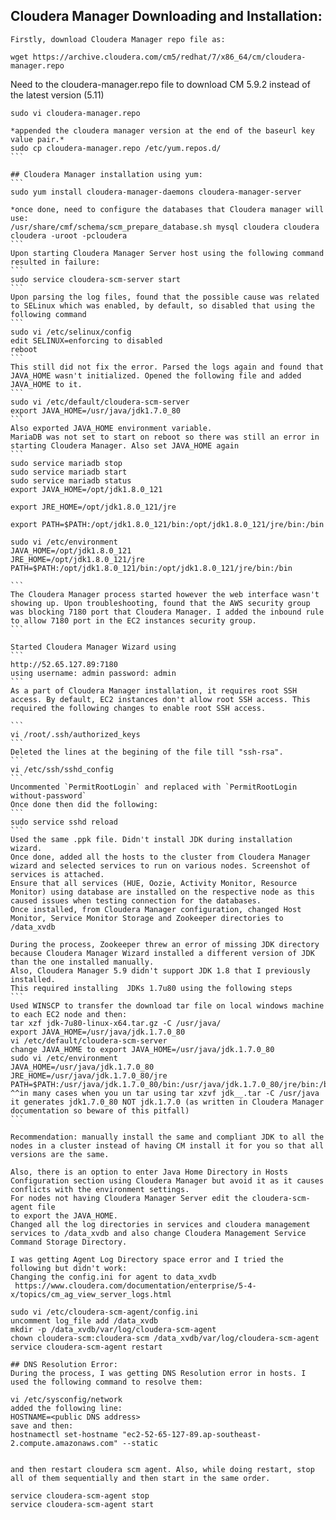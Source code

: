 ## Cloudera Manager Downloading and Installation:
	Firstly, download Cloudera Manager repo file as:
```
wget https://archive.cloudera.com/cm5/redhat/7/x86_64/cm/cloudera-manager.repo
```
Need to the cloudera-manager.repo file to download CM 5.9.2 instead of the latest version (5.11)
````
sudo vi cloudera-manager.repo 

*appended the cloudera manager version at the end of the baseurl key value pair.*
sudo cp cloudera-manager.repo /etc/yum.repos.d/
```

## Cloudera Manager installation using yum:
```
sudo yum install cloudera-manager-daemons cloudera-manager-server

*once done, need to configure the databases that Cloudera manager will use:
/usr/share/cmf/schema/scm_prepare_database.sh mysql cloudera cloudera cloudera -uroot -pcloudera 
```
Upon starting Cloudera Manager Server host using the following command resulted in failure:
```
sudo service cloudera-scm-server start
```
Upon parsing the log files, found that the possible cause was related to SELinux which was enabled, by default, so disabled that using the following command
```
sudo vi /etc/selinux/config
edit SELINUX=enforcing to disabled
reboot
```
This still did not fix the error. Parsed the logs again and found that JAVA_HOME wasn't initialized. Opened the following file and added JAVA_HOME to it.
```
sudo vi /etc/default/cloudera-scm-server
export JAVA_HOME=/usr/java/jdk1.7.0_80
```
Also exported JAVA_HOME environment variable.
MariaDB was not set to start on reboot so there was still an error in starting Cloudera Manager. Also set JAVA_HOME again
```
sudo service mariadb stop
sudo service mariadb start
sudo service mariadb status
export JAVA_HOME=/opt/jdk1.8.0_121

export JRE_HOME=/opt/jdk1.8.0_121/jre

export PATH=$PATH:/opt/jdk1.8.0_121/bin:/opt/jdk1.8.0_121/jre/bin:/bin

sudo vi /etc/environment
JAVA_HOME=/opt/jdk1.8.0_121
JRE_HOME=/opt/jdk1.8.0_121/jre
PATH=$PATH:/opt/jdk1.8.0_121/bin:/opt/jdk1.8.0_121/jre/bin:/bin

```
The Cloudera Manager process started however the web interface wasn't showing up. Upon troubleshooting, found that the AWS security group was blocking 7180 port that Cloudera Manager. I added the inbound rule to allow 7180 port in the EC2 instances security group.
```

Started Cloudera Manager Wizard using
```
http://52.65.127.89:7180
using username: admin password: admin
```
As a part of Cloudera Manager installation, it requires root SSH access. By default, EC2 instances don't allow root SSH access. This required the following changes to enable root SSH access.

```
vi /root/.ssh/authorized_keys
```
Deleted the lines at the begining of the file till "ssh-rsa".
```
vi /etc/ssh/sshd_config
```
Uncommented `PermitRootLogin` and replaced with `PermitRootLogin without-password`
Once done then did the following:
```
sudo service sshd reload
```
Used the same .ppk file. Didn't install JDK during installation wizard.
Once done, added all the hosts to the cluster from Cloudera Manager wizard and selected services to run on various nodes. Screenshot of services is attached.
Ensure that all services (HUE, Oozie, Activity Monitor, Resource Monitor) using database are installed on the respective node as this caused issues when testing connection for the databases.
Once installed, from Cloudera Manager configuration, changed Host Monitor, Service Monitor Storage and Zookeeper directories to /data_xvdb

During the process, Zookeeper threw an error of missing JDK directory because Cloudera Manager Wizard installed a different version of JDK than the one installed manually.
Also, Cloudera Manager 5.9 didn't support JDK 1.8 that I previously installed. 
This required installing  JDKs 1.7u80 using the following steps
```
Used WINSCP to transfer the download tar file on local windows machine to each EC2 node and then:
tar xzf jdk-7u80-linux-x64.tar.gz -C /usr/java/
export JAVA_HOME=/usr/java/jdk.1.7.0_80
vi /etc/default/cloudera-scm-server
change JAVA_HOME to export JAVA_HOME=/usr/java/jdk.1.7.0_80
sudo vi /etc/environment
JAVA_HOME=/usr/java/jdk.1.7.0_80
JRE_HOME=/usr/java/jdk.1.7.0_80/jre
PATH=$PATH:/usr/java/jdk.1.7.0_80/bin:/usr/java/jdk.1.7.0_80/jre/bin:/bin
^^in many cases when you un tar using tar xzvf jdk__.tar -C /usr/java it generates jdk1.7.0_80 NOT jdk.1.7.0 (as written in Cloudera Manager documentation so beware of this pitfall)
```

Recommendation: manually install the same and compliant JDK to all the nodes in a cluster instead of having CM install it for you so that all versions are the same.

Also, there is an option to enter Java Home Directory in Hosts Configuration section using Cloudera Manager but avoid it as it causes conflicts with the environment settings.
For nodes not having Cloudera Manager Server edit the cloudera-scm-agent file 
to export the JAVA_HOME.
Changed all the log directories in services and cloudera management services to /data_xvdb and also change Cloudera Management Service Command Storage Directory.

I was getting Agent Log Directory space error and I tried the following but didn't work:
Changing the config.ini for agent to data_xvdb
 https://www.cloudera.com/documentation/enterprise/5-4-x/topics/cm_ag_view_server_logs.html

sudo vi /etc/cloudera-scm-agent/config.ini
uncomment log_file add /data_xvdb
mkdir -p /data_xvdb/var/log/cloudera-scm-agent
chown cloudera-scm:cloudera-scm /data_xvdb/var/log/cloudera-scm-agent
service cloudera-scm-agent restart

## DNS Resolution Error:
During the process, I was getting DNS Resolution error in hosts. I used the following command to resolve them:

vi /etc/sysconfig/network
added the following line:
HOSTNAME=<public DNS address>
save and then:
hostnamectl set-hostname "ec2-52-65-127-89.ap-southeast-2.compute.amazonaws.com" --static


and then restart cloudera scm agent. Also, while doing restart, stop all of them sequentially and then start in the same order.

service cloudera-scm-agent stop
service cloudera-scm-agent start


